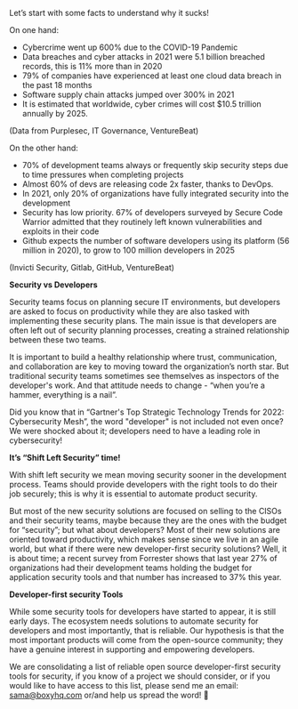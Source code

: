Let’s start with some facts to understand why it sucks!

On one hand:

- Cybercrime went up 600% due to the COVID-19 Pandemic
- Data breaches and cyber attacks in 2021 were 5.1 billion breached records, this is 11% more than in 2020
- 79% of companies have experienced at least one cloud data breach in the past 18 months
- Software supply chain attacks jumped over 300% in 2021
- It is estimated that worldwide, cyber crimes will cost $10.5 trillion annually by 2025.

(Data from Purplesec, IT Governance, VentureBeat)

On the other hand:

- 70% of development teams always or frequently skip security steps due to time pressures when completing projects
- Almost 60% of devs are releasing code 2x faster, thanks to DevOps.
- In 2021, only 20% of organizations have fully integrated security into the development
- Security has low priority. 67% of developers surveyed by Secure Code Warrior admitted that they routinely left known vulnerabilities and exploits in their code
- Github expects the number of software developers using its platform (56 million in 2020), to grow to 100 million developers in 2025

(Invicti Security, Gitlab, GitHub, VentureBeat)

**Security vs Developers**

Security teams focus on planning secure IT environments, but developers are asked to focus on productivity while they are also tasked with implementing these security plans. The main issue is that developers are often left out of security planning processes, creating a strained relationship between these two teams.

It is important to build a healthy relationship where trust, communication, and collaboration are key to moving toward the organization’s north star. But traditional security teams sometimes see themselves as inspectors of the developer's work. And that attitude needs to change - “when you’re a hammer, everything is a nail”.

Did you know that in “Gartner's Top Strategic Technology Trends for 2022: Cybersecurity Mesh”, the word "developer" is not included not even once? We were shocked about it; developers need to have a leading role in cybersecurity!

**It’s “Shift Left Security” time!**

With shift left security we mean moving security sooner in the development process.
Teams should provide developers with the right tools to do their job securely; this is why it is essential to automate product security.

But most of the new security solutions are focused on selling to the CISOs and their security teams, maybe because they are the ones with the budget for “security”; but what about developers? Most of their new solutions are oriented toward productivity, which makes sense since we live in an agile world, but what if there were new developer-first security solutions? Well, it is about time; a recent survey from Forrester shows that last year 27% of organizations had their development teams holding the budget for application security tools and that number has increased to 37% this year.

**Developer-first security Tools**

While some security tools for developers have started to appear, it is still early days. The ecosystem needs solutions to automate security for developers and most importantly, that is reliable. Our hypothesis is that the most important products will come from the open-source community; they have a genuine interest in supporting and empowering developers.

We are consolidating a list of reliable open source developer-first security tools for security, if you know of a project we should consider, or if you would like to have access to this list, please send me an email: [sama@boxyhq.com](mailto:sama@boxyhq.com) or/and help us spread the word! 🙌